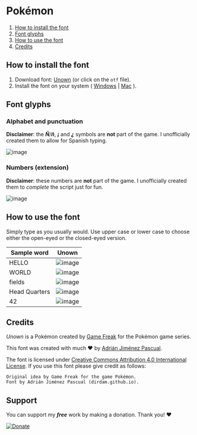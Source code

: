 # Pokémon

1. [How to install the font](#how-to-install-the-font)
2. [Font glyphs](#font-glyphs)
3. [How to use the font](#how-to-use-the-font)
4. [Credits](#credits)

## How to install the font

1. Download font: [Unown](https://github.com/dirdam/fonts/raw/main/pokemon/Unown.otf) (or click on the `otf` file).
2. Install the font on your system ( [Windows](https://support.microsoft.com/en-us/office/add-a-font-b7c5f17c-4426-4b53-967f-455339c564c1) | [Mac](https://support.apple.com/en-us/HT201749) ).

## Font glyphs

### Alphabet and punctuation

**Disclaimer**: the ***Ñ**/**ñ***, ***¡*** and ***¿*** symbols are **not** part of the game. I unofficially created them to allow for Spanish typing.

![image](https://github.com/user-attachments/assets/60a3ba40-b890-4565-b929-db9300278227)

### Numbers (extension)

**Disclaimer**: these numbers are **not** part of the game. I unofficially created them to _complete_ the script just for fun.

![image](https://github.com/user-attachments/assets/d997d347-10a8-4d42-8f56-5be7392c387c)

## How to use the font

Simply type as you usually would. Use upper case or lower case to choose either the open-eyed or the closed-eyed version.

|Sample word|Unown|
|-|:-:|
|HELLO|![image](https://github.com/user-attachments/assets/522941e9-65b2-42fc-b80a-22fed24a91b0)|
|WORLD|![image](https://github.com/user-attachments/assets/8cb2dad9-8f99-4c90-804d-84b19e761145)|
|fields|![image](https://github.com/user-attachments/assets/86cfd98b-be3f-4aeb-a872-afcdac8d5de3)|
|Head Quarters|![image](https://github.com/user-attachments/assets/d690121b-40e8-4a9e-af01-2f25d5227a49)|
|42|![image](https://github.com/user-attachments/assets/134ea638-057f-41d1-bba4-4dcd8f51c4be)|

## Credits

_Unown_ is a Pokémon created by [Game Freak](https://www.gamefreak.co.jp/) for the Pokémon game series.

This font was created with much :heart: by [Adrián Jiménez Pascual](https://dirdam.github.io/).

The font is licensed under [Creative Commons Attribution 4.0 International License](https://creativecommons.org/licenses/by/4.0/). If you use this font please give credit as follows:
```
Original idea by Game Freak for the game Pokémon.
Font by Adrián Jiménez Pascual (dirdam.github.io).
```

## Support 

You can support my _**free**_ work by making a donation. Thank you! ❤️

[![Donate](https://www.paypalobjects.com/en_US/i/btn/btn_donate_LG.gif)](https://www.paypal.com/donate?business=EAJPW5BWKGRP6&currency_code=EUR&item_name=All+this%2C+for+free.+You+deserve+a+tip%21+Keep+up+the+good+work%21)
